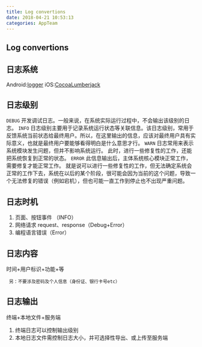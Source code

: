 ```yaml
---
title: Log convertions
date: 2018-04-21 10:53:13
categories: AppTeam
---
```

## Log convertions

## 日志系统

Android:[logger](https://github.com/orhanobut/logger)
	iOS:[CocoaLumberjack](https://github.com/CocoaLumberjack/CocoaLumberjack)

## 日志级别

`DEBUG`
开发调试日志。一般来说，在系统实际运行过程中，不会输出该级别的日志。
`INFO`
日志级别主要用于记录系统运行状态等关联信息。该日志级别，常用于反馈系统当前状态给最终用户。所以，在这里输出的信息，应该对最终用户具有实际意义，也就是最终用户要能够看得明白是什么意思才行。
`WARN`
日志常用来表示系统模块发生问题，但并不影响系统运行。 此时，进行一些修复性的工作，还能把系统恢复到正常的状态。
`ERROR`
 此信息输出后，主体系统核心模块正常工作，需要修复才能正常工作。 就是说可以进行一些修复性的工作，但无法确定系统会正常的工作下去，系统在以后的某个阶段，很可能会因为当前的这个问题，导致一个无法修复的错误（例如宕机），但也可能一直工作到停止也不出现严重问题。

## 日志时机

1. 页面、按钮事件 （INFO）
2. 网络请求 request、response（Debug+Error）
3. 编程语言错误（Error）

## 日志内容

时间+用户标识+功能+等
```
 另：不要涉及密码及个人信息（身份证、银行卡号etc）
```
## 日志输出

终端+本地文件+服务端

1. 终端日志可以控制输出级别
2. 本地日志文件需控制日志大小，并可选择性导出、或上传至服务端
